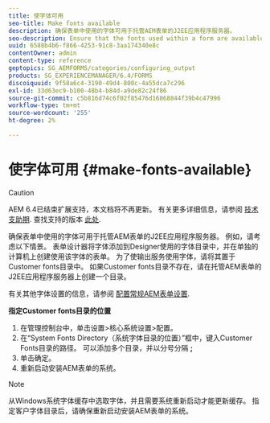 ```yaml
---
title: 使字体可用
seo-title: Make fonts available
description: 确保表单中使用的字体可用于托管AEM表单的J2EE应用程序服务器。
seo-description: Ensure that the fonts used within a form are available for use on the J2EE application server hosting AEM forms.
uuid: 6588b4b6-f866-4253-91c8-3aa174340e8c
contentOwner: admin
content-type: reference
geptopics: SG_AEMFORMS/categories/configuring_output
products: SG_EXPERIENCEMANAGER/6.4/FORMS
discoiquuid: 9f58a6c4-3190-49d4-800c-4a55dca7c296
exl-id: 33d63ec9-b100-48b4-b84d-a9de82c24f86
source-git-commit: c5b816d74c6f02f85476d16868844f39b4c47996
workflow-type: tm+mt
source-wordcount: '255'
ht-degree: 2%

---
```


# 使字体可用 {#make-fonts-available}

>[!CAUTION]
>
>AEM 6.4已结束扩展支持，本文档将不再更新。 有关更多详细信息，请参阅 [技术支助期](https://helpx.adobe.com/cn/support/programs/eol-matrix.html). 查找支持的版本 [此处](https://experienceleague.adobe.com/docs/).

确保表单中使用的字体可用于托管AEM表单的J2EE应用程序服务器。 例如，请考虑以下情景。 表单设计器将字体添加到Designer使用的字体目录中，并在单独的计算机上创建使用该字体的表单。 为了使输出服务使用字体，请将其置于Customer fonts目录中。 如果Customer fonts目录不存在，请在托管AEM表单的J2EE应用程序服务器上创建一个目录。

有关其他字体设置的信息，请参阅 [配置常规AEM表单设置](/help/forms/using/admin-help/configure-general-aem-forms-settings.md#configure-general-aem-forms-settings).

**指定Customer fonts目录的位置**

1. 在管理控制台中，单击设置>核心系统设置>配置。
1. 在“System Fonts Directory（系统字体目录的位置）”框中，键入Customer Fonts目录的路径。 可以添加多个目录，并以分号分隔 **;**
1. 单击确定。
1. 重新启动安装AEM表单的系统。

>[!NOTE]
>
>从Windows系统字体缓存中选取字体，并且需要系统重新启动才能更新缓存。 指定客户字体目录后，请确保重新启动安装AEM表单的系统。
